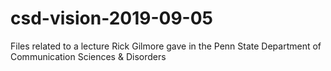 # csd-vision-2019-09-05
Files related to a lecture Rick Gilmore gave in the Penn State Department of Communication Sciences &amp; Disorders
